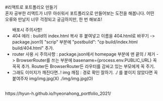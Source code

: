 #리액트로 포트폴리오 만들기
<br>
혼자 공부한 리액트가 너무 아쉬워서 포트폴리오로 만들어보는 도전을 해봅니다.
어떤 오류와 만날지 너무 걱정되고 궁금하지만, 한 번 해보죠!
<br>

<ul>
    <span>배포시 주의사항!</span>
    <li>404 에러 : build의 index.html 복사 후 붙여넣고 이름을 404.html로 바꾸기 -> package.json의 "scrip" 부분에 "postbuild": "cp build/index.html build/404.html" 추가.</li>
    <li>router 사용 시 주의사항 : package.json에서 homepage 부분에 맨 끝의 / 제거 -> BrowserRouter를 쓰는 부분에 basename={process.env.PUBLIC_URL} 꼭꼭꼭 추가. Router든 BrowserRouter든 라우터를 감싸고 있는 부모에게 꼭 주기.</li>
    <li>그래도 이미지가 깨진다면..! img 깨짐 : 경로 확인 잘하기. ./ 를 붙이지 않았다면 꼭 붙여주자 img/img.jpg(X) ./img/img.jpg(O)</li>
</ul>
<br>
https://hyun-h.github.io/hyeonahong_portfolio_2021/
